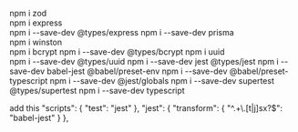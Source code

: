  npm i zod           
 npm i express                  
 npm i --save-dev @types/express
 npm i --save-dev prisma        
 npm i winston           
 npm i bcrypt 
 npm i --save-dev @types/bcrypt
 npm i uuid             
 npm i --save-dev @types/uuid
 npm i --save-dev jest @types/jest
 npm i --save-dev babel-jest @babel/preset-env
 npm i --save-dev @babel/preset-typescript
 npm i --save-dev @jest/globals
 npm i --save-dev supertest @types/supertest
 npm i --save-dev typescript

 add this
 "scripts": {
    "test": "jest"
  },
  "jest": {
    "transform": {
      "^.+\\.[t|j]sx?$": "babel-jest"
    }
  },

